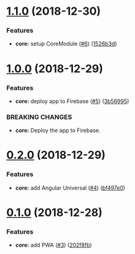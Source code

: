 # [1.1.0](https://github.com/alppix/maxmate-client/compare/1.0.0...1.1.0) (2018-12-30)


### Features

* **core:** setup CoreModule ([#6](https://github.com/alppix/maxmate-client/issues/6)) ([1526b3d](https://github.com/alppix/maxmate-client/commit/1526b3d))

# [1.0.0](https://github.com/alppix/maxmate-client/compare/0.2.0...1.0.0) (2018-12-29)


### Features

* **core:** deploy app to Firebase ([#5](https://github.com/alppix/maxmate-client/issues/5)) ([3b56995](https://github.com/alppix/maxmate-client/commit/3b56995))


### BREAKING CHANGES

* **core:** Deploy the app to Firebase.

# [0.2.0](https://github.com/alppix/maxmate-client/compare/0.1.0...0.2.0) (2018-12-29)


### Features

* **core:** add Angular Universal ([#4](https://github.com/alppix/maxmate-client/issues/4)) ([bf497e0](https://github.com/alppix/maxmate-client/commit/bf497e0))

# [0.1.0](https://github.com/alppix/maxmate-client/compare/0.0.0...0.1.0) (2018-12-28)


### Features

* **core:** add PWA ([#3](https://github.com/alppix/maxmate-client/issues/3)) ([202f8fb](https://github.com/alppix/maxmate-client/commit/202f8fb))
